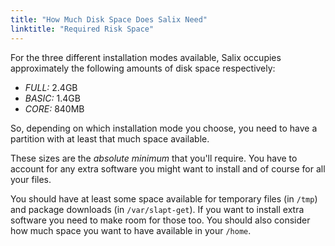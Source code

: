 ```yaml
---
title: "How Much Disk Space Does Salix Need"
linktitle: "Required Risk Space"
---
```


For the three different installation modes available, Salix occupies
approximately the following amounts of disk space respectively:

* *FULL:* 2.4GB
* *BASIC:* 1.4GB
* *CORE:* 840MB

So, depending on which installation mode you choose, you need to have a
partition with at least that much space available.

These sizes are the *absolute minimum* that you'll require. You have to
account for any extra software you might want to install and of course
for all your files.

You should have at least some space available for temporary files (in
`/tmp`) and package downloads (in `/var/slapt-get`). If you want to
install extra software you need to make room for those too. You should
also consider how much space you want to have available in your `/home`.

